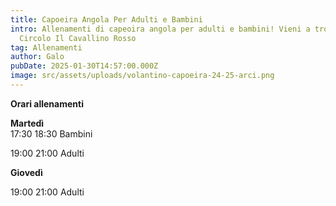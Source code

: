 ```yaml
---
title: Capoeira Angola Per Adulti e Bambini
intro: Allenamenti di capeoira angola per adulti e bambini! Vieni a trovarci al
  Circolo Il Cavallino Rosso
tag: Allenamenti
author: Galo
pubDate: 2025-01-30T14:57:00.000Z
image: src/assets/uploads/volantino-capoeira-24-25-arci.png
---
```

**Orari allenamenti**

**Martedì** \
17:30 18:30 Bambini

19:00 21:00 Adulti

**Giovedì** 

19:00 21:00 Adulti
